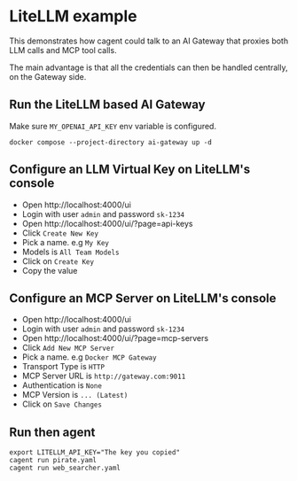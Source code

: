 # LiteLLM example

This demonstrates how cagent could talk to an AI Gateway
that proxies both LLM calls and MCP tool calls.

The main advantage is that all the credentials can then
be handled centrally, on the Gateway side.

## Run the LiteLLM based AI Gateway

Make sure `MY_OPENAI_API_KEY` env variable is configured.

```
docker compose --project-directory ai-gateway up -d
```

## Configure an LLM Virtual Key on LiteLLM's console

+ Open http://localhost:4000/ui
+ Login with user `admin` and password `sk-1234`
+ Open http://localhost:4000/ui/?page=api-keys
+ Click `Create New Key`
+ Pick a name. e.g `My Key`
+ Models is `All Team Models`
+ Click on `Create Key`
+ Copy the value

## Configure an MCP Server on LiteLLM's console

+ Open http://localhost:4000/ui
+ Login with user `admin` and password `sk-1234`
+ Open http://localhost:4000/ui/?page=mcp-servers
+ Click `Add New MCP Server`
+ Pick a name. e.g `Docker MCP Gateway`
+ Transport Type is `HTTP`
+ MCP Server URL is `http://gateway.com:9011`
+ Authentication is `None`
+ MCP Version is `... (Latest)`
+ Click on `Save Changes`

## Run then agent

```
export LITELLM_API_KEY="The key you copied"
cagent run pirate.yaml
cagent run web_searcher.yaml
```